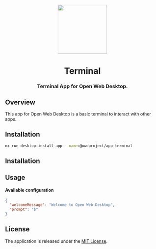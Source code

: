 <p align="center">
  <img width="160" height="160" src="https://avatars.githubusercontent.com/u/65117737?s=160&v=4" />
</p>
<h1 align="center">Terminal</h1>
<h3 align="center">
  Terminal App for Open Web Desktop.
</h3>

## Overview

This app for Open Web Desktop is a basic terminal to interact with other apps.

## Installation

```bash
nx run desktop:install-app --name=@owdproject/app-terminal
```

## Installation

## Usage

#### Available configuration

```json
{
  "welcomeMessage": "Welcome to Open Web Desktop",
  "prompt": "$"
}
```

## License

The application is released under the [MIT License](LICENSE).
